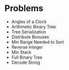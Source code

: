 # Problems
- Angles of a Clock
- Arithmetic Binary Tree
- Tree Serialization
- Distribute Bonuses
- Min Range Needed to Sort
- Reverse Integer
- Min Stack
- Full Binary Tree
- Decode String
